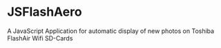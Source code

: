 JSFlashAero
===========

A JavaScript Application for automatic display of new photos on Toshiba FlashAir Wifi SD-Cards
